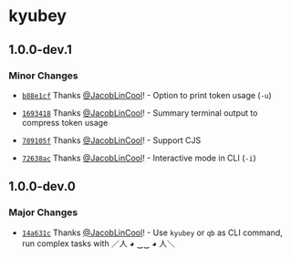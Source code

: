 # kyubey

## 1.0.0-dev.1

### Minor Changes

-   [`b88e1cf`](https://github.com/JacobLinCool/kyubey/commit/b88e1cfc03161655bb439f0b5fe6e61840013947) Thanks [@JacobLinCool](https://github.com/JacobLinCool)! - Option to print token usage (`-u`)

-   [`1693418`](https://github.com/JacobLinCool/kyubey/commit/169341875b0d86c0b6f695c46231f3de5076ff2a) Thanks [@JacobLinCool](https://github.com/JacobLinCool)! - Summary terminal output to compress token usage

-   [`789105f`](https://github.com/JacobLinCool/kyubey/commit/789105f8e72bff4c3a26087e5408539e054c777a) Thanks [@JacobLinCool](https://github.com/JacobLinCool)! - Support CJS

-   [`72638ac`](https://github.com/JacobLinCool/kyubey/commit/72638ac5ebe180cce872fae37d0a9772b546fe25) Thanks [@JacobLinCool](https://github.com/JacobLinCool)! - Interactive mode in CLI (`-i`)

## 1.0.0-dev.0

### Major Changes

-   [`14a631c`](https://github.com/JacobLinCool/kyubey/commit/14a631c7d44a97d51118f64fba574250759f6b69) Thanks [@JacobLinCool](https://github.com/JacobLinCool)! - Use `kyubey` or `qb` as CLI command, run complex tasks with ／人 ◕ ‿‿ ◕ 人＼
